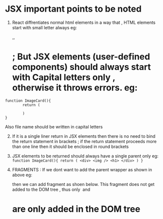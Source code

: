 
# JSX important points to be noted

1) React diffrentiates normal html elements in a way that , HTML elements start with small letter always eg: <p>,<img>,<h1> ; But JSX elements (user-defined components) should always start with Capital letters only , otherwise it throws errors.
eg: 
```
function ImageCard(){
        return (

        )
}
```
Also file name should be written in capital letters 

2) If it is a single liner return in JSX elements then there is no need to bind the return statement in brackets ; if the return statement proceeds more than one line then it should be enclosed in round brackets

3) JSX elements to be returned should always have a single parent only
    eg:     
            ```
            function ImageCard(){
                return (
                        <div>
                            <img />
                            <h1>
                        </div>
                )
            } 
            ```

4) FRAGMENTS : If we dont want to add the parent wrapper as shown in above eg:<div> then we can add fragment as shoen below. This fragment does not get added to the DOM tree , thus only <img> and <h1> are only added in the DOM tree

